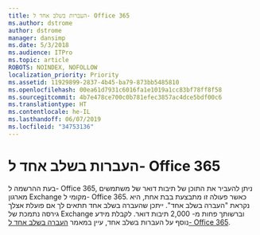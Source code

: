```yaml
---
title: העברות בשלב אחד ל- Office 365
ms.author: dstrome
author: dstrome
manager: dansimp
ms.date: 5/3/2018
ms.audience: ITPro
ms.topic: article
ROBOTS: NOINDEX, NOFOLLOW
localization_priority: Priority
ms.assetid: 11929899-2837-4b45-ba79-873bb5485810
ms.openlocfilehash: 00ea61d7931c6016fa1e1019a1cc83bf78ff8f58
ms.sourcegitcommit: 4b7e478ce700c0b781efec3857ac4dce5bdf00c6
ms.translationtype: HT
ms.contentlocale: he-IL
ms.lasthandoff: 06/07/2019
ms.locfileid: "34753136"
---
```

# <a name="cutover-migrations-to-office-365"></a>העברות בשלב אחד ל- Office 365

בעת ההרשמה ל- Office 365, ניתן להעביר את התוכן של תיבות דואר של משתמשים מארגון Exchange מקומי ל- Office 365. כאשר פעולה זו מתבצעת בבת אחת, היא נקראת "העברה בשלב אחד". ייתכן שהעברה בשלב אחד תתאים לך אם פועלת אצלך גירסה נתמכת של Exchange וברשותך פחות מ- 2,000 תיבות דואר. לקבלת מידע נוסף על העברות בשלב אחד, עיין במאמר [העברה בשלב אחד ל- Office 365](https://support.office.com/article/9496e93c-1e59-41a8-9bb3-6e8df0cd81b4.aspx).
  

